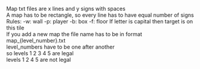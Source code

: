 Map txt files are x lines and y signs with spaces <br />
A map has to be rectangle, so every line has to have equal number of signs <br />
Rules:
    -w: wall
    -p: player
    -b: box
    -f: floor
If letter is capital then target is on this tile <br />
If you add a new map the file name has to be in format map_{level_number}.txt <br />
level_numbers have to be one after another <br />
so levels 1 2 3 4 5 are legal <br />
levels 1 2 4 5 are not legal